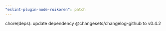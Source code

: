 ```yaml
---
"eslint-plugin-node-roikoren": patch
---
```


chore(deps): update dependency @changesets/changelog-github to v0.4.2
